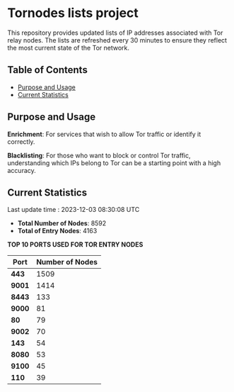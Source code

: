# Tornodes lists project

This repository provides updated lists of IP addresses associated with Tor relay nodes. The lists are refreshed every 30 minutes to ensure they reflect the most current state of the Tor network.

## Table of Contents

- [Purpose and Usage](#purpose-and-usage)
- [Current Statistics](#current-statistics)


## Purpose and Usage

**Enrichment**: For services that wish to allow Tor traffic or identify it correctly.

**Blacklisting**: For those who want to block or control Tor traffic, understanding which IPs belong to Tor can be a starting point with a high accuracy.

## Current Statistics

Last update time : 2023-12-03 08:30:08 UTC

- **Total Number of Nodes**: 8592
- **Total of Entry Nodes**: 4163

**TOP 10 PORTS USED FOR TOR ENTRY NODES**

| **Port** | **Number of Nodes** |
|------|-----------------|
| **443**   | 1509  |
| **9001**   | 1414  |
| **8443**   | 133  |
| **9000**   | 81  |
| **80**   | 79  |
| **9002**   | 70  |
| **143**   | 54  |
| **8080**   | 53  |
| **9100**   | 45  |
| **110**   | 39  |

